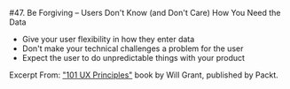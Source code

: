 #47. Be Forgiving – Users Don't Know (and Don't Care) How You Need the Data
-  Give your user flexibility in how they enter data
-  Don't make your technical challenges a problem for the user
-  Expect the user to do unpredictable things with your product

Excerpt From: ["101 UX Principles"](https://www.packtpub.com/web-development/101-ux-principles) book by Will Grant, published by Packt.
